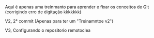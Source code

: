 Aqui é apenas uma treinmanto para aprender e fixar os conceitos de Git (corrigindo erro de digitação kkkkkkk)

V2, 2° commit (Apenas para ter um "Treinamntoe v2")

V3, Configurando o repositorio remotoclea